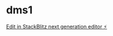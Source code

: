 # dms1

[Edit in StackBlitz next generation editor ⚡️](https://stackblitz.com/~/github.com/rics2024/dms1)